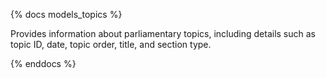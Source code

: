 {% docs models_topics %}

Provides information about parliamentary topics, including details such as topic ID, date, topic order, title, and section type.
 
{% enddocs %}